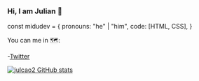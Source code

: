 ### Hi, I am Julian 🤡

const midudev = {
pronouns: "he" | "him",
code: [HTML, CSS],
}

You can me in 🗺️: 

-[Twitter](https://twitter.com/julca02)

[![julcao2 GitHub stats](https://github-readme-stats.vercel.app/api?username=julca02)](https://github.com/anuraghazra/github-readme-stats)


<!--
**julca02/julca02** is a ✨ _special_ ✨ repository because its `README.md` (this file) appears on your GitHub profile.

Here are some ideas to get you started:

- 🔭 I’m currently working on ...
- 🌱 I’m currently learning ...
- 👯 I’m looking to collaborate on ...
- 🤔 I’m looking for help with ...
- 💬 Ask me about ...
- 📫 How to reach me: ...
- 😄 Pronouns: ...
- ⚡ Fun fact: ...
-->

